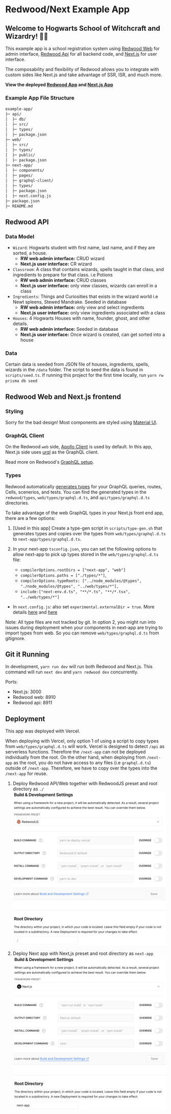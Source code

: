 # Redwood/Next Example App

## Welcome to Hogwarts School of Witchcraft and Wizardry! 🧙‍♂️

This example app is a school registration system using [Redwood Web](https://redwoodjs.com/docs/tutorial/chapter1/file-structure#the-web-directory) for admin interface, [Redwood Api](https://redwoodjs.com/docs/tutorial/chapter1/file-structure#the-api-directory) for all backend code, and [Next.js](https://nextjs.org/) for user interface.

The composability and flexibility of Redwood allows you to integrate with custom sides like Next.js and take advantage of SSR, ISR, and much more.

**View the deployed [Redwood App](redwood-next-example-app-next.vercel.app) and [Next.js App](https://redwood-next-example-app-next.vercel.app/)**

### Example App File Structure

```
example-app/
├─ api/
│  ├─ db/
│  ├─ src/
│  ├─ types/
│  ├─ package.json
├─ web/
│  ├─ src/
│  ├─ types/
│  ├─ public/
│  ├─ package.json
├─ next-app/
│  ├─ components/
│  ├─ pages/
│  ├─ graphql-client/
│  ├─ types/
│  ├─ package.json
│  ├─ next.config.js
├─ package.json
├─ README.md

```

## Redwood API

### Data Model

- `Wizard`: Hogwarts student with first name, last name, and if they are sorted, a house.
  - **RW web admin interface:** CRUD wizard
  - **Next.js user interface:** CR wizard
- `Classroom`: A class that contains wizards, spells taught in that class, and ingredients to prepare for that class. i.e Potions
  - **RW web admin interface:** CRUD classes
  - **Next.js user interface:** only view classes, wizards can enroll in a class
- `Ingredients`: Things and Curiosities that exists in the wizard world i.e Newt spleens, Stewed Mandrake. Seeded in database
  - **RW web admin interface:** only view and select ingredients
  - **Next.js user interface:** only view ingredients associated with a class
- `Houses`: 4 Hogwarts Houses with name, founder, ghost, and other details.
  - **RW web admin interface:** Seeded in database
  - **Next.js user interface:** Once wizard is created, can get sorted into a house

### Data

Certain data is seeded from JSON file of houses, ingredients, spells, wizards in the `/data` folder. The script to seed the data is found in `scripts/seed.ts`. If running this project for the first time locally, run `yarn rw prisma db seed`

## Redwood Web and Next.js frontend

### Styling

Sorry for the bad design! Most components are styled using [Material UI](https://mui.com/).

### GraphQL Client

On the Redwood `web` side, [Apollo Client](https://www.apollographql.com/docs/react/) is used by default. In this app, Next.js side uses [urql](https://formidable.com/open-source/urql/) as the GraphQL client.

Read more on Redwood's [GraphQL setup](https://redwoodjs.com/docs/graphql).

### Types

Redwood automatically [generates types](https://redwoodjs.com/docs/typescript#auto-generated-types) for your GraphQL queries, routes, Cells, scenerios, and tests. You can find the generated types in the `redwood/types`, `web/types/graphql.d.ts`, and `api/types/graphql.d.ts` directories.

To take advantage of the web GraphQL types in your Next.js front end app, there are a few options:

1. [Used in this app] Create a type-gen script in `scripts/type-gen.sh` that generates types and copies over the types from `web/types/graphql.d.ts` to `next-app/types/graphql.d.ts`.

2. In your next-app `tsconfig.json`, you can set the following options to allow next-app to pick up types stored in the `web/types/graphql.d.ts` file:
   - `compilerOptions.rootDirs = ["next-app", "web"]`
   - `compilerOptions.paths = ["./types/*"]`,
   - `compilerOptions.typeRoots: ["../node_modules/@types", "./node_modules/@types", "../web/types/*"],`
   - `include:["next-env.d.ts", "**/*.ts", "**/*.tsx", "../web/types/*"]`

- In `next.config.js`: also set `experimental.externalDir = true`. More details [here](https://github.com/vercel/next.js/pull/22867) and [here](https://github.com/vercel/next.js/discussions/26420|Discussion)

Note: All type files are not tracked by git. In option 2, you might run into issues during deployment when your components in next-app are trying to import types from web. So you can remove `web/types/graphql.d.ts` from gitignore.

## Git it Running

In development, `yarn run dev` will run both Redwood and Next.js. This command will run `next dev` and `yarn redwood dev` concurrently.

Ports:

- Next.js: 3000
- Redwood web: 8910
- Redwood api: 8911

## Deployment

This app was deployed with Vercel.

When deploying with Vercel, only option 1 of using a script to copy types from `web/types/graphql.d.ts` will work. Vercel is designed to detect `/api` as serverless functions. Therefore the `/next-app` can not be deployed individually from the root. On the other hand, when deploying from `/next-app` as the root, you do not have access to any files (i.e `graphql.d.ts`) outside of `/next-app`. Therefore, we have to copy over the types into the `/next-app` for reuse.

1. Deploy Redwood API/Web together with RedwoodJS preset and root directory as `./`
   ![picture 1](images/fa8f9c449a2000d8870116013d1715108379e7693158e3121d23ce6b6ba65282.png)

2. Deploy Next app with Next,js preset and root directory as `next-app`
   ![picture 2](images/26d5e33f1da730ccfb735f27239320df3d865a08cb89678ba6b0f93d46bbfc74.png)

